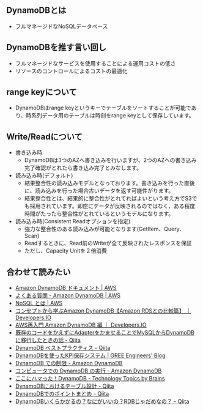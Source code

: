## DynamoDBとは
* フルマネージドなNoSQLデータベース

## DynamoDBを推す言い回し
* フルマネージドなサービスを使用することによる運用コストの低さ
* リソースのコントロールによるコストの最適化

## range keyについて
* DynamoDBはrange keyというキーでテーブルをソートすることが可能であり、時系列データ用のテーブルは時刻をrange keyとして保存しています。

## Write/Readについて
* 書き込み時
  * DynamoDBは3つのAZへ書き込みを行いますが、2つのAZへの書き込み完了確認がとれたら書き込み完了とみなします。
* 読み込み時(デフォルト)
  * 結果整合性の読み込みモデルとなっております。書き込みを行った直後に、読み込みを行った場合古いデータを返す可能性がります。
  * 結果整合性とは、結果的に整合性がとれてればよいという考え方でS3でも採用されています。即座にデータが反映されるのではなく、ある程度時間がたったら整合性がとれているというモデルになります。
* 読み込み時(Consistent Readオプションを指定)
  * 強力な整合性のある読み込みが可能となります(GetItem、Query、Scan)
  * Readするときに、Read前のWriteが全て反映されたレスポンスを保証
  * ただし、Capacity Unitを２倍消費

## 合わせて読みたい
* [Amazon DynamoDB ドキュメント | AWS](https://aws.amazon.com/jp/documentation/dynamodb/)
* [よくある質問 - Amazon DynamoDB | AWS](http://aws.amazon.com/jp/dynamodb/faqs/)
* [NoSQL とは | AWS](http://aws.amazon.com/jp/nosql/)
* [コンセプトから学ぶAmazon DynamoDB【Amazon RDSとの比較篇】 ｜ Developers.IO](http://dev.classmethod.jp/cloud/aws/amazon-dynamodb-comparison-with-rds/)
* [AWS再入門 Amazon DynamoDB 編 ｜ Developers.IO](http://dev.classmethod.jp/cloud/aws/cm-advent-calendar-2015-aws-re-entering-dynamodb/)
* [既存のコードをかえずにAdapterをかませることでMySQLからDynamoDBに移行したときの話 - Qiita](http://qiita.com/kentokento/items/9fbc73a4372e28696ba0)
* [DynamoDB ベストプラクティス - Qiita](http://qiita.com/inouet/items/bcf9467a65b27c362ecf)
* [DynamoDBを使ったKPI保存システム | GREE Engineers' Blog](http://labs.gree.jp/blog/2015/12/14582/)
* [DynamoDB での制限 - Amazon DynamoDB](http://docs.aws.amazon.com/ja_jp/amazondynamodb/latest/developerguide/Limits.html)
* [コンピュータでの DynamoDB の実行 - Amazon DynamoDB](http://docs.aws.amazon.com/ja_jp/amazondynamodb/latest/developerguide/Tools.DynamoDBLocal.html)
* [ここにハマった！DynamoDB - Technology Topics by Brains](http://blog.brains-tech.co.jp/entry/2015/09/30/222148)
* [DynamoDBにおけるテーブル設計 - Qiita](http://qiita.com/naomichi-y/items/eb42491932b46821bb6c)
* [DynamoDBでのポイントまとめ - Qiita](http://qiita.com/yoskhdia/items/6897f66bdf93017ca033)
* [DynamoDBいくらかかるの？なにがいいの？RDBじゃだめなの？ - Qiita](http://qiita.com/daikissdd/items/d20449ecbd95bfcdb973)
